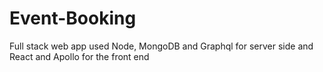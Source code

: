 # Event-Booking
Full stack web app used Node, MongoDB and Graphql for server side and React and Apollo for the front end

